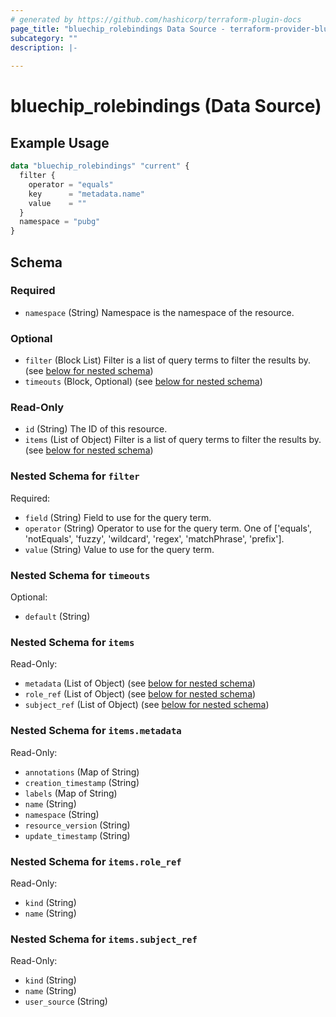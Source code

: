 ```yaml
---
# generated by https://github.com/hashicorp/terraform-plugin-docs
page_title: "bluechip_rolebindings Data Source - terraform-provider-bluechip"
subcategory: ""
description: |-
  
---
```


# bluechip_rolebindings (Data Source)



## Example Usage

```terraform
data "bluechip_rolebindings" "current" {
  filter {
    operator = "equals"
    key      = "metadata.name"
    value    = ""
  }
  namespace = "pubg"
}
```

<!-- schema generated by tfplugindocs -->
## Schema

### Required

- `namespace` (String) Namespace is the namespace of the resource.

### Optional

- `filter` (Block List) Filter is a list of query terms to filter the results by. (see [below for nested schema](#nestedblock--filter))
- `timeouts` (Block, Optional) (see [below for nested schema](#nestedblock--timeouts))

### Read-Only

- `id` (String) The ID of this resource.
- `items` (List of Object) Filter is a list of query terms to filter the results by. (see [below for nested schema](#nestedatt--items))

<a id="nestedblock--filter"></a>
### Nested Schema for `filter`

Required:

- `field` (String) Field to use for the query term.
- `operator` (String) Operator to use for the query term. One of ['equals', 'notEquals', 'fuzzy', 'wildcard', 'regex', 'matchPhrase', 'prefix'].
- `value` (String) Value to use for the query term.


<a id="nestedblock--timeouts"></a>
### Nested Schema for `timeouts`

Optional:

- `default` (String)


<a id="nestedatt--items"></a>
### Nested Schema for `items`

Read-Only:

- `metadata` (List of Object) (see [below for nested schema](#nestedobjatt--items--metadata))
- `role_ref` (List of Object) (see [below for nested schema](#nestedobjatt--items--role_ref))
- `subject_ref` (List of Object) (see [below for nested schema](#nestedobjatt--items--subject_ref))

<a id="nestedobjatt--items--metadata"></a>
### Nested Schema for `items.metadata`

Read-Only:

- `annotations` (Map of String)
- `creation_timestamp` (String)
- `labels` (Map of String)
- `name` (String)
- `namespace` (String)
- `resource_version` (String)
- `update_timestamp` (String)


<a id="nestedobjatt--items--role_ref"></a>
### Nested Schema for `items.role_ref`

Read-Only:

- `kind` (String)
- `name` (String)


<a id="nestedobjatt--items--subject_ref"></a>
### Nested Schema for `items.subject_ref`

Read-Only:

- `kind` (String)
- `name` (String)
- `user_source` (String)
